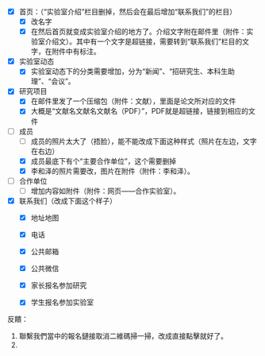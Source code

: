 - [x] 首页：（“实验室介绍”栏目删掉，然后会在最后增加“联系我们”的栏目）
    - [x] 改名字
    - [x] 在然后首页就变成实验室介绍的地方了。介绍文字附在邮件里（附件：实验室介绍文）。其中有一个文字是超链接，需要转到“联系我们”栏目的文字，在附件中有标注。
- [x] 实验室动态
    - [x] 实验室动态下的分类需要增加，分为“新闻”、“招研究生、本科生助理”、“会议”。
- [x] 研究项目
    - [x] 在邮件里发了一个压缩包（附件：文献），里面是论文所对应的文件
    - [x] 大概是“文献名文献名文献名（PDF）”，PDF就是超链接，链接到相应的文件
- [ ] 成员
    - [ ] 成员的照片太大了（捂脸），能不能改成下面这种样式（照片在左边，文字在右边）
    - [x] 成员最底下有个“主要合作单位”，这个需要删掉
    - [x] 李和泽的照片需要改，图片在附件（附件：李和泽）。
- [ ] 合作单位
    - [ ] 增加内容如附件（附件：网页——合作实验室）。
- [x] 联系我们（改成下面这个样子）
    - [x] 地址地图
    - [x] 电话
    - [x] 公共邮箱
    - [x] 公共微信
    - [x] 家长报名参加研究
    - [x] 学生报名参加实验室



反饋：

1. 聯繫我們當中的報名鏈接取消二維碼掃一掃，改成直接點擊就好了。
2. 